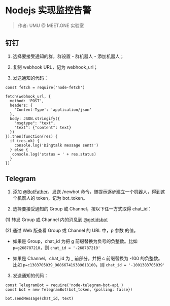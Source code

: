 # Nodejs 实现监控告警

> 作者: UMU @ MEET.ONE 实验室

## 钉钉

1. 选择要接受通知的群，群设置 - 群机器人 - 添加机器人；

2. 复制 webhook URL，记为 webhook_url；

3. 发送通知的代码：

```nodejs
const fetch = require('node-fetch')

fetch(webhook_url, {
  method: 'POST',
  headers: {
    'Content-Type': 'application/json'
  },
  body: JSON.stringify({
    "msgtype": "text",
    "text": {"content": text}
  })
}).then(function(res) {
  if (res.ok) {
    console.log('Dingtalk message sent!')
  } else {
   console.log('status = ' + res.status)
  }
})
```

## Telegram

1. 添加 [@BotFather](https://telegram.me/BotFather)，发送 /newbot 命令，随提示逐步建立一个机器人，得到这个机器人的 token，记为 bot_token。

2. 选择要接受通知的 Group 或 Channel，按以下任一方式取得 chat_id：

(1) 转发 Group 或 Channel 内的消息到 [@getidsbot](https://telegram.me/getidsbot)

(2) 通过 Web 版查看 Group 或 Channel 的 URL 中，p 参数 的值。

- 如果是 Group，chat_id 为把 g 前缀替换为负号的负整数。比如 `p=g268787210`，则 `chat_id = '-268787210'`

- 如果是 Channel，chat_id 为 _ 前部分，并把 c 前缀替换为 -100 的负整数。比如 `p=c1383705039_968667419389618100`，则 `chat_id = '-1001383705039'`

3. 发送通知的代码：

```
const TelegramBot = require('node-telegram-bot-api')
const bot = new TelegramBot(bot_token, {polling: false})

bot.sendMessage(chat_id, text)
```
